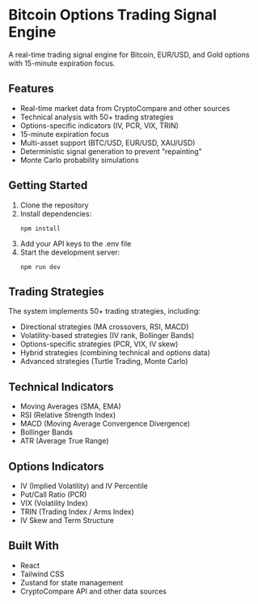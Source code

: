 # Bitcoin Options Trading Signal Engine

A real-time trading signal engine for Bitcoin, EUR/USD, and Gold options with 15-minute expiration focus.

## Features

- Real-time market data from CryptoCompare and other sources
- Technical analysis with 50+ trading strategies
- Options-specific indicators (IV, PCR, VIX, TRIN)
- 15-minute expiration focus
- Multi-asset support (BTC/USD, EUR/USD, XAU/USD)
- Deterministic signal generation to prevent "repainting"
- Monte Carlo probability simulations

## Getting Started

1. Clone the repository
2. Install dependencies:
   ```
   npm install
   ```
3. Add your API keys to the .env file
4. Start the development server:
   ```
   npm run dev
   ```

## Trading Strategies

The system implements 50+ trading strategies, including:

- Directional strategies (MA crossovers, RSI, MACD)
- Volatility-based strategies (IV rank, Bollinger Bands)
- Options-specific strategies (PCR, VIX, IV skew)
- Hybrid strategies (combining technical and options data)
- Advanced strategies (Turtle Trading, Monte Carlo)

## Technical Indicators

- Moving Averages (SMA, EMA)
- RSI (Relative Strength Index)
- MACD (Moving Average Convergence Divergence)
- Bollinger Bands
- ATR (Average True Range)

## Options Indicators

- IV (Implied Volatility) and IV Percentile
- Put/Call Ratio (PCR)
- VIX (Volatility Index)
- TRIN (Trading Index / Arms Index)
- IV Skew and Term Structure

## Built With

- React
- Tailwind CSS
- Zustand for state management
- CryptoCompare API and other data sources